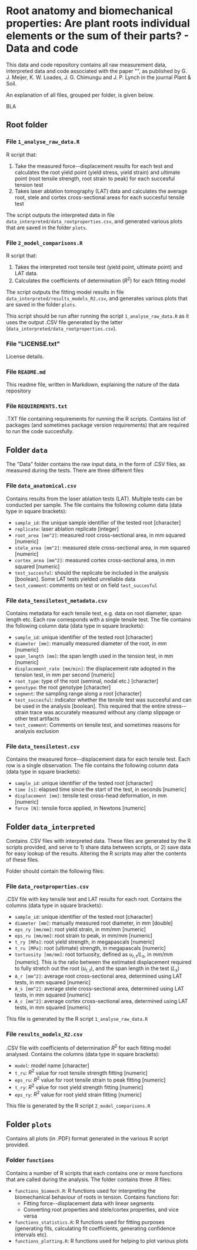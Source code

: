 # Root anatomy and biomechanical properties: Are plant roots individual elements or the sum of their parts? - Data and code

This data and code repository contains all raw measurement data, interpreted data and code associated with the paper "", as published by G. J. Meijer, K. W. Loades, J. G. Chimungu and J. P. Lynch in the journal Plant & Soil.

An explanation of all files, grouped per folder, is given below. 

BLA

## Root folder


### File `1_analyse_raw_data.R`

R script that:
1. Take the measured force--displacement results for each test and calculates the root yield point (yield stress, yield strain) and ultimate point (root tensile strength, root strain to peak) for each succesful tension test
2. Takes laser ablation tomography (LAT) data and calculates the average root, stele and cortex cross-sectional areas for each succesful tensile test

The script outputs the interpreted data in file `data_interpreted/data_rootproperties.csv`, and generated various plots that are saved in the folder `plots`.


### File `2_model_comparisons.R`

R script that:
1. Takes the interpreted root tensile test (yield point, ultimate point) and LAT data.
2. Calculates the coefficients of determination ($R^2$) for each fitting model

The script outputs the fitting model results in file `data_interpreted/results_models_R2.csv`, and generates various plots that are saved in the folder `plots`.

This script should be run after running the script `1_analyse_raw_data.R` as it uses the output .CSV file generated by the latter (`data_interpreted/data_rootproperties.csv`). 

### File "LICENSE.txt"

License details.

### File `README.md`

This readme file, written in Markdown, explaining the nature of the data repository

### File `REQUIREMENTS.txt`

.TXT file containing requirements for running the R scripts. Contains list of packages (and sometimes package version requirements) that are required to run the code succesfully.


## Folder `data`

The "Data" folder contains the raw input data, in the form of .CSV files, as measured during the tests. There are three different files

### File `data_anatomical.csv`

Contains results from the laser ablation tests (LAT). Multiple tests can be conducted per sample. The file contains the following column data (data type in square brackets):

* `sample_id`: the unique sample identifier of the tested root [character]
* `replicate`: laser ablation replicate [integer]
* `root_area [mm^2]`: measured root cross-sectional area, in mm squared [numeric]
* `stele_area [mm^2]`: measured stele cross-sectional area, in mm squared [numeric]
* `cortex_area [mm^2]`: measured cortex cross-sectional area, in mm squared [numeric]
* `test_succesful`: should the replicate be included in the analysis [boolean]. Some LAT tests yielded unreliable data
* `test_comment`: comments on test or on field `test_succesful`

### File `data_tensiletest_metadata.csv`

Contains metadata for each tensile test, e.g. data on root diameter, span length etc. Each row corresponds with a single tensile test. The file contains the following column data (data type in square brackets):

* `sample_id`: unique identifier of the tested root [character]
* `diameter [mm]`: manually measured diameter of the root, in mm [numeric]
* `span_length [mm]`: the span length used in the tension test, in mm [numeric]
* `displacement_rate [mm/min]`: the displacement rate adopted in the tension test, in mm per second [numeric]
* `root_type`: type of the root (seminal, nodal etc.) [character]
* `genotype`: the root genotype [character]
* `segment`: the sampling range along a root [character] 
* `test_succesful`: indicator whether the tensile test was succesful and can be used in the analysis [boolean]. This required that the entire stress--strain trace was accurately measured without any clamp slippage or other test artifacts
* `test_comment`: Comments on tensile test, and sometimes reasons for analysis exclusion

### File `data_tensiletest.csv`

Contains the measured force--displacement data for each tensile test. Each row is a single observation. The file contains the following column data (data type in square brackets):

* `sample_id`: unique identifier of the tested root [character]
* `time [s]`: elapsed time since the start of the test, in seconds [numeric]
* `displacement [mm]`: tensile test cross-head deformation, in mm [numeric]
* `force [N]`: tensile force applied, in Newtons [numeric]


## Folder `data_interpreted`

Contains .CSV files with interpreted data. These files are generated by the R scripts provided, and serve to 1) share data between scripts, or 2) save data for easy lookup of the results. Altering the R scripts may alter the contents of these files.

Folder should contain the following files:

### File `data_rootproperties.csv`

.CSV file with key tensile test and LAT results for each root. Contains the columns (data type in square brackets):
  
* `sample_id`: unique identifier of the tested root [character]
* `diameter [mm]`: manually measured root diameter, in mm [double]
* `eps_ry [mm/mm]`: root yield strain, in mm/mm [numeric]
* `eps_ru [mm/mm]`: root strain to peak, in mm/mm [numeric]
* `t_ry [MPa]`: root yield strength, in megapascals [numeric]
* `t_ru [MPa]`: root (ultimate) strength, in megapascals [numeric]
* `tortuosity [mm/mm]`: root tortuosity, defined as $u_{r,t}/L_s$, in mm/mm [numeric]. This is the ratio between the estimated displacement required to fully stretch out the root ($u_{r,t}$), and the span length in the test ($L_s$) 
* `A_r [mm^2]`: average root cross-sectional area, determined using LAT tests, in mm squared [numeric]
* `A_s [mm^2]`: average stele cross-sectional area, determined using LAT tests, in mm squared [numeric]
* `A_c [mm^2]`: average cortex cross-sectional area, determined using LAT tests, in mm squared [numeric]

This file is generated by the R script `1_analyse_raw_data.R`

### File `results_models_R2.csv`

.CSV file with coefficients of determination $R^2$ for each fitting model analysed. Contains the columns (data type in square brackets):

* `model`: model name [character]
* `t_ru`: $R^2$ value for root tensile strength fitting [numeric]
* `eps_ru`: $R^2$ value for root tensile strain to peak fitting [numeric]
* `t_ry`: $R^2$ value for root yield strength fitting [numeric]
* `eps_ry`: $R^2$ value for root yield strain fitting [numeric]

This file is generated by the R script `2_model_comparisons.R`

## Folder `plots`

Contains all plots (in .PDF) format generated in the various R script provided.

### Folder `functions`

Contains a number of R scripts that each contains one or more functions that are called during the analysis. The folder contains three .R files:

* `functions_biomech.R`: R functions used for interpreting the biomechanical behaviour of roots in tension. Contains functions for:
  - Fitting force--displacement data with linear segments
  - Converting root properties and stele/cortex properties, and vice versa
* `functions_statistics.R`: R functions used for fitting purposes (generating fits, calculating fit coefficients, generating confidence intervals etc).
* `functions_plotting.R`: R functions used for helping to plot various plots
